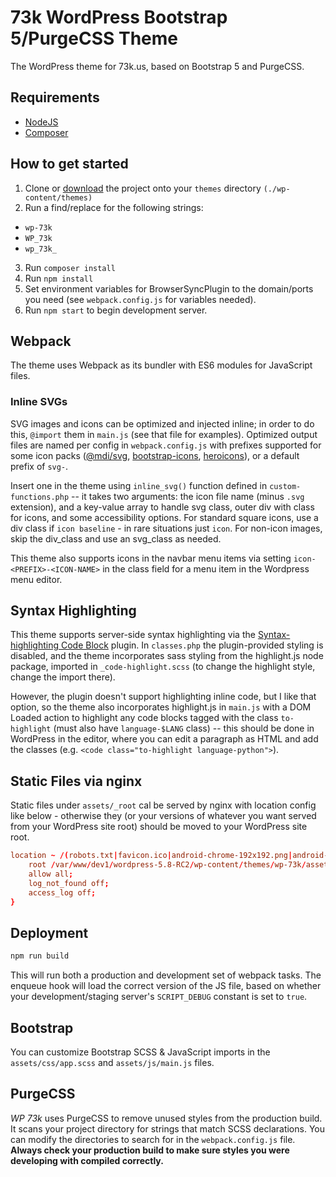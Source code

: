 # 73k WordPress Bootstrap 5/PurgeCSS Theme
The WordPress theme for 73k.us, based on Bootstrap 5 and PurgeCSS.

## Requirements
- [NodeJS](https://nodejs.org)
- [Composer](https://getcomposer.org)

## How to get started
1. Clone or [download](https://github.com/apiontek/wp-73k/archive/refs/heads/master.zip "Download the WP 73k Zip") the project onto your `themes` directory `(./wp-content/themes)`
2. Run a find/replace for the following strings:
- `wp-73k`
- `WP_73k`
- `wp_73k_`
3. Run `composer install`
4. Run `npm install` 
5. Set environment variables for BrowserSyncPlugin to the domain/ports you need (see `webpack.config.js` for variables needed).
6. Run `npm start` to begin development server.

## Webpack
The theme uses Webpack as its bundler with ES6 modules for JavaScript files.

### Inline SVGs

SVG images and icons can be optimized and injected inline; in order to do this, `@import` them in `main.js` (see that file for examples). Optimized output files are named per config in `webpack.config.js` with prefixes supported for some icon packs ([@mdi/svg](https://www.npmjs.com/package/@mdi/svg), [bootstrap-icons](https://www.npmjs.com/package/bootstrap-icons), [heroicons](https://www.npmjs.com/package/heroicons)), or a default prefix of `svg-`.

Insert one in the theme using `inline_svg()` function defined in `custom-functions.php` -- it takes two arguments: the icon file name (minus `.svg` extension), and a key-value array to handle svg class, outer div with class for icons, and some accessibility options. For standard square icons, use a div class if `icon baseline` - in rare situations just `icon`. For non-icon images, skip the div_class and use an svg_class as needed.

This theme also supports icons in the navbar menu items via setting `icon-<PREFIX>-<ICON-NAME>` in the class field for a menu item in the Wordpress menu editor.

## Syntax Highlighting

This theme supports server-side syntax highlighting via the [Syntax-highlighting Code Block](https://wordpress.org/plugins/syntax-highlighting-code-block/) plugin. In `classes.php` the plugin-provided styling is disabled, and the theme incorporates sass styling from the highlight.js node package, imported in `_code-highlight.scss` (to change the highlight style, change the import there).

However, the plugin doesn't support highlighting inline code, but I like that option, so the theme also incorporates highlight.js in `main.js` with a DOM Loaded action to highlight any code blocks tagged with the class `to-highlight` (must also have `language-$LANG` class) -- this should be done in WordPress in the editor, where you can edit a paragraph as HTML and add the classes (e.g. `<code class="to-highlight language-python">`).

## Static Files via nginx

Static files under `assets/_root` cal be served by nginx with location config like below - otherwise they (or your versions of whatever you want served from your WordPress site root) should be moved to your WordPress site root.

```conf
location ~ /(robots.txt|favicon.ico|android-chrome-192x192.png|android-chrome-512x512.png|browserconfig.xml|mstile-150x150.png) {
    root /var/www/dev1/wordpress-5.8-RC2/wp-content/themes/wp-73k/assets/_root/;
    allow all;
    log_not_found off;
    access_log off;
}
```

## Deployment 

```bash
npm run build
```
This will run both a production and development set of webpack tasks. The enqueue hook will load the correct version of the JS file, based on whether your development/staging server's `SCRIPT_DEBUG` constant is set to `true`.

## Bootstrap

You can customize Bootstrap SCSS & JavaScript imports in the `assets/css/app.scss` and `assets/js/main.js` files.

## PurgeCSS

*WP 73k* uses PurgeCSS to remove unused styles from the production build. It scans your project directory for strings that match SCSS declarations. You can modify the directories to search for in the `webpack.config.js` file. **Always check your production build to make sure styles you were developing with compiled correctly.**
